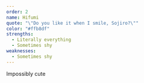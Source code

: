 ```yaml
---
order: 2
name: Hifumi
quote: "\"Do you like it when I smile, Sojiro?\""
color: "#ffb8df"
strengths:
  - Literally everything
  - Sometimes shy
weaknesses:
  - Sometimes shy
---
```


Impossibly cute
